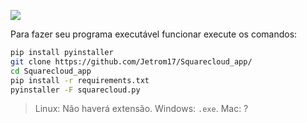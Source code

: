 ![](https://media.discordapp.net/attachments/929731203555266640/1255880021785051157/Captura_de_tela_de_2024-06-27_10-36-20.png?ex=667ebcea&is=667d6b6a&hm=fcefc16e822a78a00819bff9215d592db5d77ea1ce4c6bb73a5a9c662921876f&=&format=webp&quality=lossless&width=919&height=692)

Para fazer seu programa executável funcionar execute os comandos:

```bash
pip install pyinstaller
git clone https://github.com/Jetrom17/Squarecloud_app/
cd Squarecloud_app
pip install -r requirements.txt
pyinstaller -F squarecloud.py
```

> Linux: Não haverá extensão.
> Windows: `.exe`.
> Mac: ?
